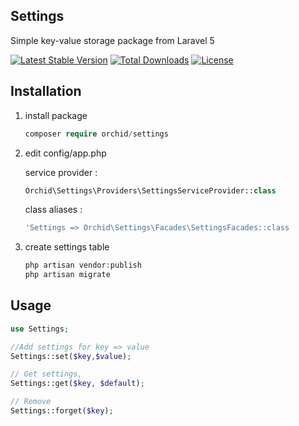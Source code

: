 ## Settings
Simple key-value storage package from Laravel 5

[![Latest Stable Version](https://poser.pugx.org/orchid/settings/v/stable)](https://packagist.org/packages/orchid/settings)
[![Total Downloads](https://poser.pugx.org/orchid/settings/downloads)](https://packagist.org/packages/orchid/settings)
[![License](https://poser.pugx.org/orchid/settings/license)](https://packagist.org/packages/orchid/settings)



## Installation

1. install package

	```php
    composer require orchid/settings
	```

1. edit config/app.php

	service provider :

	```php
	Orchid\Settings\Providers\SettingsServiceProvider::class
	```

    class aliases :

	```php
	'Settings => Orchid\Settings\Facades\SettingsFacades::class
	```

1. create settings table

	```php
	php artisan vendor:publish
	php artisan migrate
	```

## Usage

```php
use Settings;

//Add settings for key => value
Settings::set($key,$value);

// Get settings,
Settings::get($key, $default);

// Remove 
Settings::forget($key);
```
